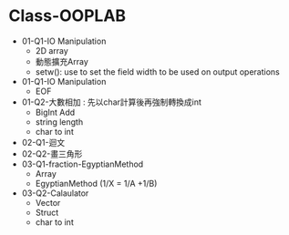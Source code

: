 # Class-OOPLAB
- 01-Q1-IO Manipulation
	- 2D array
	- 動態擴充Array
	- setw(): use to set the field width to be used on output operations 
- 01-Q1-IO Manipulation
	- EOF
- 01-Q2-大數相加 : 先以char計算後再強制轉換成int
	- BigInt Add
	- string length
	- char to int
- 02-Q1-迴文
- 02-Q2-畫三角形
- 03-Q1-fraction-EgyptianMethod
	- Array
	- EgyptianMethod (1/X = 1/A +1/B)
- 03-Q2-Calaulator
	- Vector
	- Struct
	- char to int
